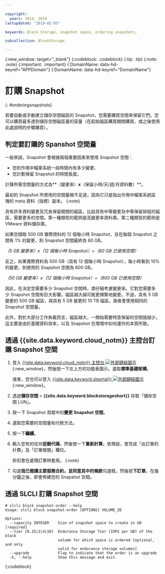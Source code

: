 ```yaml
---

copyright:
  years: 2014, 2019
lastupdated: "2019-02-05"

keywords: Block Storage, snapshot space, ordering snapshots,

subcollection: BlockStorage

---
```

{:new_window: target="_blank"}
{:codeblock: .codeblock} 
{:tip: .tip}
{:note: .note}
{:important: .important}
{:DomainName: data-hd-keyref="APPDomain"}
{:DomainName: data-hd-keyref="DomainName"}

# 訂購 Snapshot
{: #orderingsnapshots}

若要自動或手動建立儲存空間磁區的 Snapshot，您需要購買空間來保留它們。您可以購買最多達到儲存空間磁區量的容量（在起始磁區購買期間購買，或之後使用此處說明的步驟購買）。

## 判定要訂購的 Spanshot 空間量

一般來說，Snapshot 會根據兩個重要因素來使用 Snapshot 空間：
- 您的作用中檔案系統一段時間內有多少變更、
- 您計劃保留 Snapshot 的時間長度。  

計算所需空間量的方式為**（變更率）**x**（保留小時/天/週/月資料數）**。

最初的 Snapshot 所使用的空間量微不足道，因為它只是指出作用中檔案系統區塊的 meta 資料（指標）副本。
{:note}

具有許多資料變更及冗長保留期間的磁區，比起具有中等變更及中等保留排程的磁區，需要更多的空間。第一種類型的範例是高變更率資料庫。第二種類型的範例是 VMware 資料儲存庫。

如果您擷取 500 GB 實際資料的 12 個每小時 Snapshot，且在每個 Snapshot 之間有 1% 的變更，則 Snapshot 空間最終為 60 GB。

*（5 GB 變更率）x（12 個每小時 Snapshot）=（60 GB 已使用空間）*

反之，如果實際資料為 500 GB（具有 12 個每小時 Snapshot），每小時看到 10% 的變更，則使用的 Snapshot 空間為 600 GB。

*（50 GB 變更率）x（12 個每小時 Snapshot）=（600 GB 已使用空間）*

因此，在決定您需要多少 Snapshot 空間時，請仔細考慮變更率。它對您需要多少 Snapshot 空間有巨大影響。磁區越大越可能更頻繁地變更。不過，具有 5 GB 變更的 500 GB 磁區，與具有 5 GB 變更的 10 TB 磁區，兩者會使用相同的 Snapshot 空間量。

此外，對於大部分工作負載而言，磁區越大，一開始需要特意保留的空間就越少。這主要是由於基礎資料效率，以及 Snapshot 在環境中如何運作的本質所致。

## 透過 {{site.data.keyword.cloud_notm}} 主控台訂購 Snapshot 空間

1. 登入 [{{site.data.keyword.cloud_notm}} 主控台 ![外部鏈結圖示](../../icons/launch-glyph.svg "外部鏈結圖示")](https://{DomainName}/catalog){:new_window}，然後按一下左上方的功能表圖示。選取**標準基礎架構**。

   或者，您也可以登入 [{{site.data.keyword.slportal}} ![外部鏈結圖示](../../icons/launch-glyph.svg "外部鏈結圖示")](https://control.softlayer.com/){:new_window}。
2. 透過**儲存空間** > **{{site.data.keyword.blockstorageshort}}** 存取「儲存空間 LUN」。
2. 按一下 Snapshot 頁框中的**變更 Snapshot 空間**。
3. 選取您需要的空間量和付款方法。
4. 按一下**繼續**。
5. 輸入您有的任何**促銷代碼**，然後按一下**重新計算**。依預設，會完成「此訂單的計費」及「訂單檢閱」欄位。

   折扣會在處理訂單時套用。
   {:note}
6. 勾選**我已閱讀主要服務合約，並同意其中的條款**勾選框，然後按**下訂單**。在幾分鐘之後，即會佈建您的 Snapshot 空間。

## 透過 SLCLI 訂購 Snapshot 空間

```
# slcli block snapshot-order --help
Usage: slcli block snapshot-order [OPTIONS] VOLUME_ID

Options:
  --capacity INTEGER    Size of snapshot space to create in GB  [required]
  --tier [0.25|2|4|10]  Endurance Storage Tier (IOPS per GB) of the block
                        volume for which space is ordered [optional, and only
                        valid for endurance storage volumes]
  --upgrade             Flag to indicate that the order is an upgrade
  -h, --help            Show this message and exit.
```
{:codeblock}
